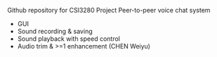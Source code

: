 Github repository for CSI3280 Project Peer-to-peer voice chat system
* GUI
* Sound recording & saving
* Sound playback with speed control
* Audio trim & >=1 enhancement (CHEN Weiyu)
